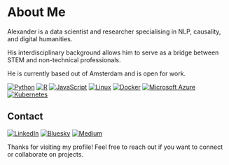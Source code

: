 # About Me

Alexander is a data scientist and researcher specialising in NLP, causality, and digital humanities.

His interdisciplinary background allows him to serve as a bridge between STEM and non-technical professionals.

He is currently based out of Amsterdam and is open for work.

[![Python](https://img.shields.io/badge/Python-3776AB?logo=python&logoColor=fff)](#) [![R](https://img.shields.io/badge/R-%23276DC3.svg?logo=r&logoColor=white)](#) [![JavaScript](https://img.shields.io/badge/JavaScript-F7DF1E?logo=javascript&logoColor=000)](#) [![Linux](https://img.shields.io/badge/Linux-FCC624?logo=linux&logoColor=black)](#) [![Docker](https://img.shields.io/badge/Docker-2496ED?logo=docker&logoColor=fff)](#) [![Microsoft Azure](https://custom-icon-badges.demolab.com/badge/Microsoft%20Azure-0089D6?logo=msazure&logoColor=white)](#) [![Kubernetes](https://img.shields.io/badge/Kubernetes-326CE5?logo=kubernetes&logoColor=fff)](#)

## Contact

[![LinkedIn](https://custom-icon-badges.demolab.com/badge/LinkedIn-0A66C2?logo=linkedin-white&logoColor=fff)](https://www.linkedin.com/in/alhepburn/) [![Bluesky](https://img.shields.io/badge/Bluesky-0285FF?logo=bluesky&logoColor=fff)](https://bsky.app/profile/aahepburn.bsky.social) [![Medium](https://img.shields.io/badge/Medium-%23000000.svg?logo=medium&logoColor=white)](https://medium.com/@alexander.hepburn)



Thanks for visiting my profile! Feel free to reach out if you want to connect or collaborate on projects.

